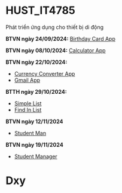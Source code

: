 # HUST_IT4785
Phát triển ứng dụng cho thiết bị di động

**BTVN ngày 24/09/2024:** [Birthday Card App](https://github.com/Dxy1307/HUST_IT4785/tree/main/HappyBirthday)

**BTVN ngày 08/10/2024:** [Calculator App](https://github.com/Dxy1307/HUST_IT4785/tree/main/Calculator)

**BTVN ngày 22/10/2024:** 
- [Currency Converter App](https://github.com/Dxy1307/HUST_IT4785/tree/main/CurrencyConverter)
- [Gmail App](https://github.com/Dxy1307/HUST_IT4785/tree/main/Gmail)

**BTTH ngày 29/10/2024:**

- [Simple List](https://github.com/Dxy1307/HUST_IT4785/tree/main/SimpleList)
- [Find In List](https://github.com/Dxy1307/HUST_IT4785/tree/main/FindInList)

**BTVN ngày 12/11/2024**
- [Student Man](https://github.com/Dxy1307/HUST_IT4785/tree/main/StudentMan)

**BTVN ngày 19/11/2024**
- [Student Manager](https://github.com/Dxy1307/HUST_IT4785/tree/main/StudentManager)

# Dxy